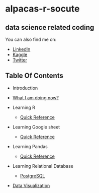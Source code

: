 # alpacas-r-socute
## data science related coding 
You can also find me on:
- [LinkedIn](https://www.linkedin.com/in/cyrusemoreno/)
- [Kaggle](https://www.kaggle.com/cyrusmoreno)
- [Twitter](https://twitter.com/CyrusEMoreno)

## Table Of Contents
- Introduction
- [What I am doing now?](/projects.md)
- Learning R
   - [Quick Reference](/r/quick_ref.md)

- Learning Google sheet
   - [Quick Reference](/gs/quick_ref.md)

- Learning Pandas
   - [Quick Reference](/py/quick_ref.md)

- Learning Relational Database
   - [PostgreSQL](/sql/quick_ref.md)

- [Data Visualization](/viz/viz.md)
